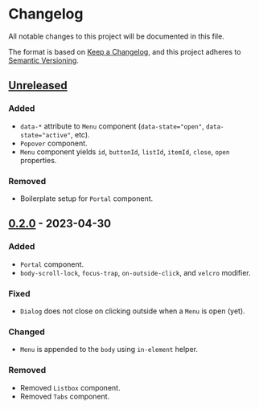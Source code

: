 # Changelog

All notable changes to this project will be documented in this file.

The format is based on [Keep a Changelog](https://keepachangelog.com/en/1.0.0/),
and this project adheres to [Semantic Versioning](https://semver.org/spec/v2.0.0.html).

## [Unreleased]

### Added
- `data-*` attribute to `Menu` component (`data-state="open"`, `data-state="active"`, etc).
- `Popover` component.
- `Menu` component yields `id`, `buttonId`, `listId`, `itemId`, `close`, `open` properties.

### Removed
- Boilerplate setup for `Portal` component.

## [0.2.0] - 2023-04-30

### Added
- `Portal` component.
- `body-scroll-lock`, `focus-trap`, `on-outside-click`, and `velcro` modifier.

### Fixed
- `Dialog` does not close on clicking outside when a `Menu` is open (yet).

### Changed
- `Menu` is appended to the `body` using `in-element` helper.

### Removed
- Removed `Listbox` component.
- Removed `Tabs` component.

[unreleased]: https://github.com/abeidahmed/ember-primitiveui/compare/v0.2.0...HEAD
[0.2.0]: https://github.com/abeidahmed/ember-primitiveui/releases/tag/v0.2.0
